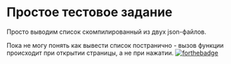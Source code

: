 # Простое тестовое задание
Просто выводим список скомпилированный из двух json-файлов.

Пока не могу понять как вывести список постранично - вызов функции происходит при открытии страницы, а не при нажатии.
[![forthebadge](https://forthebadge.com/images/badges/powered-by-electricity.svg)](https://forthebadge.com)

